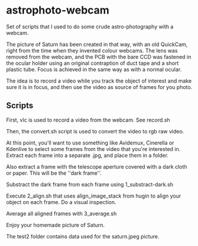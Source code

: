 astrophoto-webcam
=================

Set of scripts that I used to do some crude astro-photography with a webcam.

The picture of Saturn has been created in that way, with an old QuickCam, right
from the time when they invented colour webcams.
The lens was removed from the webcam, and the PCB with the bare CCD was
fastened in the ocular holder using an original contraption of duct tape and a
short plastic tube. Focus is achieved in the same way as with a normal ocular.

The idea is to record a video while you track the object of interest
and make sure it is in focus, and then use the video as source of frames
for you photo.

Scripts
-------

First, vlc is used to record a video from the webcam. See record.sh

Then, the convert.sh script is used to convert the video to rgb raw video.

At this point, you'll want to use something like Avidemux, Cinerella or
Kdenlive to select some frames from the video that you're interested in.
Extract each frame into a separate .jpg, and place them in a folder.

Also extract a frame with the telescope aperture covered with a dark cloth
or paper. This will be the ''dark frame''.

Substract the dark frame from each frame using 1\_substract-dark.sh

Execute 2\_align.sh that uses align\_image\_stack from hugin to align your
object on each frame. Do a visual inspection.

Average all aligned frames with 3\_average.sh

Enjoy your homemade picture of Saturn.

The test2 folder contains data used for the saturn.jpeg picture.
